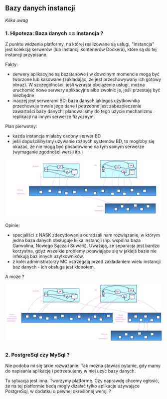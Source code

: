 ## Bazy danych instancji

<em> Kilka uwag</em>

### 1. Hipoteza: Baza danych == instancja ?

Z punktu widzenia platformy, na której realizowane są usługi, "instancja" jest kolekcją serwerów (lub instancji kontenerów Dockera), które są do tej instancji przypisane.

Fakty:
- serwery aplikacyjne są bezstanowe i w dowolnym momencie mogą być tworzone lub kasowane (zakładając, że jest przechowywany ich gotowy obraz). W szczególności, jeśli wzrasta obciążenie usługi, można uruchomić nowe serwery aplikacyjne albo zwolnić je, jeśli przestają być niezbędne
- inaczej jest serwerami BD: baza danych jakiegoś użytkownika przechowuje trwale jego dane i potrzebne jest zabezpieczenie zawartości bazy danych; planowaliśmy do tego użycie mechanizmu replikacji na innym serwerze fizycznym.

Plan pierwotny:
- każda instancja miałaby osobny serwer BD
- jeśli dopuścilibyśmy używanie różnych systemów BD, to mogłoby się okazać, że nie mogą być posadowione na tym samym serwerze (wymaganie zgodności wersji itp.)

![logo](images/bazy_danych_aa.svg)

Opinie:
- specjaliści z NASK zdecydowanie odradzali nam rozwiązanie, w którym jedna baza danych obsługuje kilka instancji (np. wspólna baza Garwolina, Nowego Sącza i Suwałk). Uważają, ze separacja jest bardzo korzystna, gdyż wszelkie problemy pojawiające się w jakiejś bazie nie infekują baz innych uzytkowników.
- z kolei administratorzy MC ostrzegają przed zakładaniem wielu instancji baz danych - ich obsługa jest kłopotem.

A może ?

![logo](images/bazy_danych_bb.svg)


### 2. PostgreSql czy MySql ?

Nie podoba mi się takie rozważanie.
Tak można stawiać pytanie, gdy mamy do napisania aplikację i potrzebujemy w niej użyć bazy danych.

Tu sytuacja jest inna. Tworzymy platformę. Czy naprawdę chcemy ogłosić, że na tej platformie bedą mogły dizałać tylko aplikacje używające PostgreSql, w dodatku o pewnej określonej wersji ?

